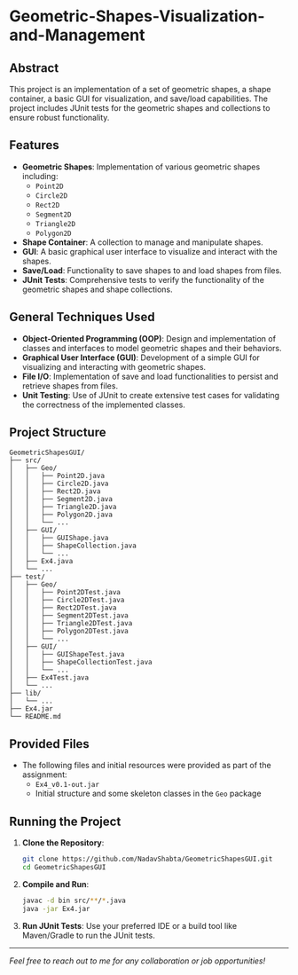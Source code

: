 # Geometric-Shapes-Visualization-and-Management

## Abstract
This project is an implementation of a set of geometric shapes, a shape container, a basic GUI for visualization, and save/load capabilities. The project includes JUnit tests for the geometric shapes and collections to ensure robust functionality.

## Features
- **Geometric Shapes**: Implementation of various geometric shapes including:
  - `Point2D`
  - `Circle2D`
  - `Rect2D`
  - `Segment2D`
  - `Triangle2D`
  - `Polygon2D`
- **Shape Container**: A collection to manage and manipulate shapes.
- **GUI**: A basic graphical user interface to visualize and interact with the shapes.
- **Save/Load**: Functionality to save shapes to and load shapes from files.
- **JUnit Tests**: Comprehensive tests to verify the functionality of the geometric shapes and shape collections.

## General Techniques Used
- **Object-Oriented Programming (OOP)**: Design and implementation of classes and interfaces to model geometric shapes and their behaviors.
- **Graphical User Interface (GUI)**: Development of a simple GUI for visualizing and interacting with geometric shapes.
- **File I/O**: Implementation of save and load functionalities to persist and retrieve shapes from files.
- **Unit Testing**: Use of JUnit to create extensive test cases for validating the correctness of the implemented classes.

## Project Structure
```plaintext
GeometricShapesGUI/
├── src/
│   ├── Geo/
│   │   ├── Point2D.java
│   │   ├── Circle2D.java
│   │   ├── Rect2D.java
│   │   ├── Segment2D.java
│   │   ├── Triangle2D.java
│   │   ├── Polygon2D.java
│   │   └── ...
│   ├── GUI/
│   │   ├── GUIShape.java
│   │   ├── ShapeCollection.java
│   │   └── ...
│   ├── Ex4.java
│   └── ...
├── test/
│   ├── Geo/
│   │   ├── Point2DTest.java
│   │   ├── Circle2DTest.java
│   │   ├── Rect2DTest.java
│   │   ├── Segment2DTest.java
│   │   ├── Triangle2DTest.java
│   │   ├── Polygon2DTest.java
│   │   └── ...
│   ├── GUI/
│   │   ├── GUIShapeTest.java
│   │   ├── ShapeCollectionTest.java
│   │   └── ...
│   ├── Ex4Test.java
│   └── ...
├── lib/
│   └── ...
├── Ex4.jar
└── README.md
```



## Provided Files
- The following files and initial resources were provided as part of the assignment:
  - `Ex4_v0.1-out.jar`
  - Initial structure and some skeleton classes in the `Geo` package

## Running the Project
1. **Clone the Repository**:
    ```bash
    git clone https://github.com/NadavShabta/GeometricShapesGUI.git
    cd GeometricShapesGUI
    ```

2. **Compile and Run**:
    ```bash
    javac -d bin src/**/*.java
    java -jar Ex4.jar
    ```

3. **Run JUnit Tests**:
    Use your preferred IDE or a build tool like Maven/Gradle to run the JUnit tests.

---

*Feel free to reach out to me for any collaboration or job opportunities!*
